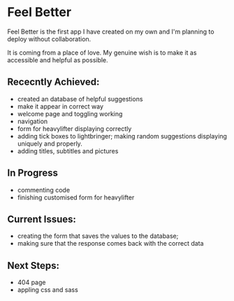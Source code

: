 
# Feel Better

Feel Better is the first app I have created on my own and I'm planning to deploy without collaboration. 

It is coming from a place of love. My genuine wish is to make it as accessible and helpful as possible. 

## Rececntly Achieved:

- created an database of helpful suggestions
- make it appear in correct way
- welcome page and toggling working
- navigation
- form for heavylifter displaying correctly
- adding tick boxes to lightbringer; making random suggestions displaying uniquely and properly. 
- adding titles, subtitles and pictures


## In Progress

- commenting code
- finishing customised form for heavylifter 

## Current Issues:
- creating the form that saves the values to the database; 
- making sure that the response comes back with the correct data

## Next Steps: 

- 404 page 
- appling css and sass

